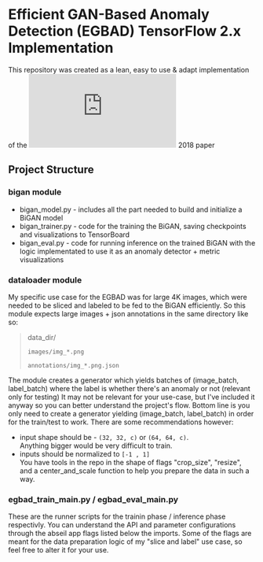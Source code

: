# Efficient GAN-Based Anomaly Detection (EGBAD) TensorFlow 2.x Implementation

This repository was created as a lean, easy to use & adapt implementation of the ![Efficient GAN-Based Anomaly Detection](https://arxiv.org/pdf/1802.06222v2.pdf) 2018 paper

## Project Structure

### bigan module
- bigan_model.py - includes all the part needed to build and initialize a BiGAN model
- bigan_trainer.py - code for the training the BiGAN, saving checkpoints and visualizations to TensorBoard
- bigan_eval.py - code for running inference on the trained BiGAN with the logic implementated to use it as an anomaly detector + metric visualizations

### dataloader module
My specific use case for the EGBAD was for large 4K images, which were needed to be sliced and labeled to be fed to the BiGAN efficiently.
So this module expects large images + json annotations in the same directory like so: <br>

> data_dir/ 
>
>     images/img_*.png
>
>     annotations/img_*.png.json

The module creates a generator which yields batches of (image_batch, label_batch) where the label is whether there's an anomaly or not (relevant only for testing)
It may not be relevant for your use-case, but I've included it anyway so you can better understand the project's flow. 
Bottom line is you only need to create a generator yielding (image_batch, label_batch) in order for the train/test to work.
There are some recommendations however:
- input shape should be - `(32, 32, c)` or `(64, 64, c)`. <br> Anything bigger would be very difficult to train.
- inputs should be normalized to `[-1 , 1]` <br>
You have tools in the repo in the shape of flags "crop_size", "resize", and a center_and_scale function to help you prepare the data in such a way.

### egbad_train_main.py / egbad_eval_main.py
These are the runner scripts for the trainin phase / inference phase respectivly. You can understand the API and parameter configurations through the
abseil app flags listed below the imports.
Some of the flags are meant for the data preparation logic of my "slice and label" use case, so feel free to alter it for your use. 
